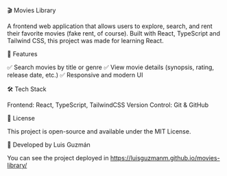 🎬 Movies Library

A frontend web application that allows users to explore, search, and rent their favorite movies (fake rent, of course). Built with React, TypeScript and Tailwind CSS, this project was made for learning React.

🚀 Features

✅ Search movies by title or genre
✅ View movie details (synopsis, rating, release date, etc.)
✅ Responsive and modern UI

🛠️ Tech Stack

Frontend: React, TypeScript, TailwindCSS
Version Control: Git & GitHub

📄 License

This project is open-source and available under the MIT License.

🚀 Developed by Luis Guzmán

You can see the project deployed in https://luisguzmanm.github.io/movies-library/